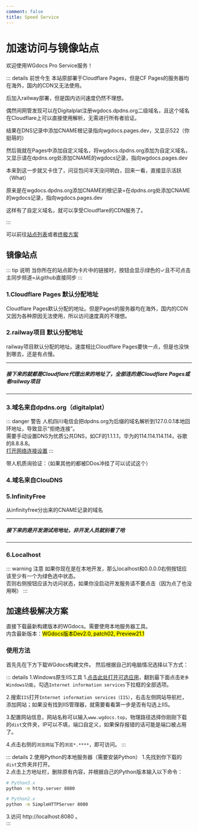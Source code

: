 ```yaml
---
comment: false
title: Speed Service
---
```


# 加速访问与镜像站点
欢迎使用WGdocs Pro Service服务！

::: details 前世今生
本站原部署于Cloudflare Pages，但是CF Pages的服务器均在海外，国内的CDN又无法使用。

后加入railway部署，但是国内访问速度仍然不理想。

偶然间网管发现可以在Digitalplat注册wgdocs.dpdns.org二级域名，且这个域名在Cloudflare上可以直接使用解析，无需进行所有者验证。

结果在DNS记录中添加CNAME根记录指向wgdocs.pages.dev，又显示522（你挺萌的）

然后我就在Pages中添加自定义域名，将wgdocs.dpdns.org添加为自定义域名，又显示请在dpdns.org处添加CNAME的wgdocs记录，指向wgdocs.pages.dev

本来到这一步就又卡住了，问豆包问半天没问明白，回来一看，直接显示活跃（What）

原来是在wgdocs.dpdns.org添加CNAME的根记录=在dpdns.org处添加CNAME的wgdocs记录，指向wgdocs.pages.dev

这样有了自定义域名，就可以享受Cloudflare的CDN服务了。

:::

可以前往[站点列表](#镜像站点)或者[终极方案](#加速终极解决方案)

## 镜像站点

::: tip 说明
当你所在的站点即为卡片中的链接时，按钮会显示绿色的✓且不可点击<br>
主同步频道=从github直接同步
:::
### 1.Cloudflare Pages 默认分配地址<badge type='tip' text='主同步频道' /><badge type='danger' text='极慢' />

<LinkCard
  title="wgdocs.pages.dev"
  bg-image="https://cf-assets.www.cloudflare.com/slt3lc6tev37/1wf4qdGsPqa2UUSEoa4Yyg/3250a65f210bbb7062ab4dd9a9bdf213/logo-cloudflare-dark.svg"
  link="wgdocs.pages.dev"
/>

Cloudflare Pages默认分配的地址。但是Pages的服务器均在海外，国内的CDN又因为各种原因无法使用，所以访问速度真的不理想。

### 2.railway项目 默认分配地址<badge type='tip' text='主同步频道' /><badge type='warning' text='较慢' />

<LinkCard
  title="wgdocs.up.railway.app"
  tcolor="white"
  bg-image="https://railway.com/brand/logotype-light.png"
  link="wgdocs.up.railway.app"
/>

railway项目默认分配的地址。速度相比Cloudflare Pages要快一点，但是也没快到哪去，还是有点慢。

---

##### 接下来的就都是Cloudflare代理出来的地址了，全部连的是Cloudflare Pages或者railway项目

---

### 3.域名来自dpdns.org（digitalplat）<badge type='tip' text='主同步频道' /><badge type='tip' text='快速' /><badge type='danger' text='需手动设置DNS' />

::: danger 警告
人机四川电信会把dpdns.org为后缀的域名解析到127.0.0.1本地回环地址，导致显示“拒绝连接”。<br>
需要手动设置DNS为优质公共DNS，如CF的1.1.1.1，华为的114.114.114.114，谷歌的8.8.8.8。<br><a href="ms-settings:network-status">打开网络连接设置</a>
:::

<LinkCard
  title="wgdocs.dpdns.org"
  bg-image="/pictures/Cloudflare账户.png"
  link="wgdocs.dpdns.org"
/>

带人机质询验证：（如果其他的都被DDos冲挂了可以试试这个）

<LinkCard
  title="mengmiya1027.dpdns.org"
  bg-image="/pictures/Cloudflare账户.png"
  link="mengmiya1027.dpdns.org"
/>

### 4.域名来自ClouDNS<badge type='tip' text='主同步频道' /><badge type='tip' text='快速' />

<LinkCard
  title="wgdocs.ip-ddns.com"
  bg-image="https://www.cloudns.net/i/cloudns_yt_image-fs8.png"
  link="wgdocs.ip-ddns.com"
/>

<LinkCard
  title="wgdocs.ddns-ip.net"
  bg-image="https://www.cloudns.net/i/cloudns_yt_image-fs8.png"
  link="wgdocs.ddns-ip.net"
/>

### 5.InfinityFree<badge type='tip' text='主同步频道' /><badge type='info' text='中速' />

<LinkCard
  title="wgdocs.mmy.kesug.com"
  bg-image="/pictures/Cloudflare账户.png"
  link="wgdocs.mmy.kesug.com"
/>
从infinityfree分出来的CNAME记录的域名

---

##### 接下来的是开发测试用地址，非开发人员就别看了哈

---

### 6.Localhost<badge type='warning' text='测试用' />
<LinkCard
  title="localhost"
  bg-image="https://www.keneuc.cn/uploads/allimg/20221207/1-22120FI502V1.jpg"
  link="localhost"
/>

<LinkCard
title="0.0.0.0"
bg-image="https://www.keneuc.cn/uploads/allimg/20221207/1-22120FI502V1.jpg"
link="0.0.0.0"
/>

::: warning 注意
如果你现在是在本地开发，那么localhost和0.0.0.0右侧按钮应该至少有一个为绿色选中状态。<br>
否则右侧按钮应该为访问状态，如果你没启动开发服务请不要点击（因为点了也没用啊）
:::

## 加速终极解决方案

直接下载最新构建版本的WGdocs。需要使用本地服务器工具。<br>
内含最新版本：<mark>WGdocs版本Dev2.0, patch02, Preview21.1</mark>

### 使用方法
首先先在下方下载WGdocs构建文件。
然后根据自己的电脑情况选择以下方式：

::: details 1.Windows原生IIS工具
1.<a href="ms-settings:optionalfeatures">点击此处打开可选应用</a>，翻到最下面点击`更多Windows功能`，勾选`Internet information services`下拉框的全部选项。

2.搜索`IIS`打开`Internet information services（IIS）`，右击左侧网站导航栏，添加网站；如果没有找到IIS管理器，就需要看看第一步是否有勾选上IIS。

3.配置网站信息，网站名称可以输入`www.wgdocs.top`，物理路径选择你刚刚下载的`dist`文件夹，IP可以不填，端口自定义，如果保存报错的话可能是端口被占用了。

4.点击右侧的`浏览网站`下的`浏览*.****`，即可访问。
:::

::: details 2.使用Python的本地服务器（需要安装Python）
1.先找到你下载的`dist`文件夹并打开。<br>
2.点击上方地址栏，删除原有内容，并根据自己的Python版本输入以下命令：
```bash
# Python3.x
python -m http.server 8080

# Python2.x
python -m SimpleHTTPServer 8080
```
3.访问 http://localhost:8080 。<br>
:::

<DownloadLinkCollector
  title="WGdocs构建文件"
  bg-image="https://img3.downza.cn/zt/202212/103056-6397e3e0afd4a.jpg"
  bcolor="gold"
  :downloads="[
  {
    text: '蓝奏云盘',
    link: 'https://wwxb.lanzn.com/b00uzcsirc',
    password: 'wgds',
  },
  ]"
/>
